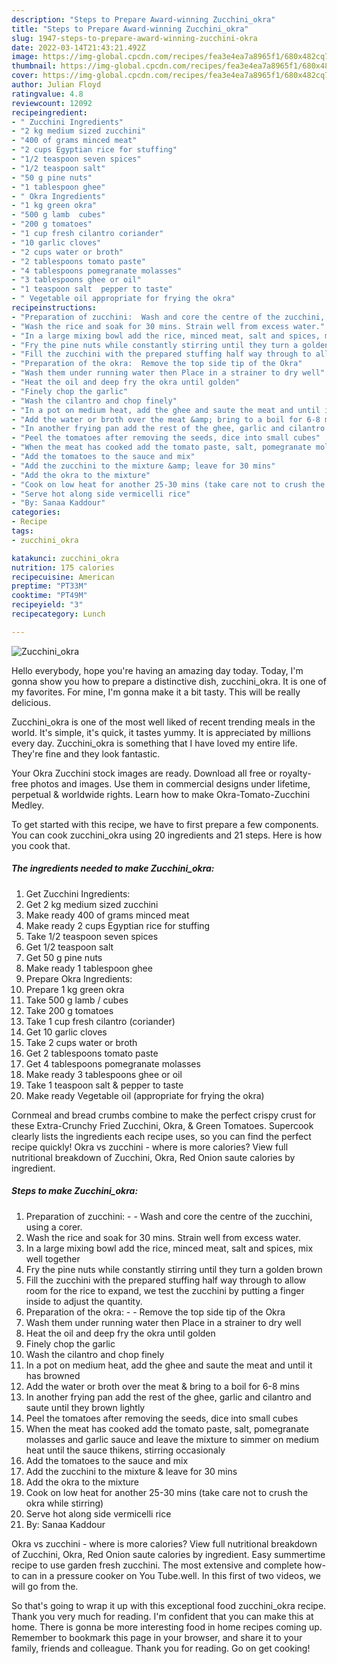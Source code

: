 ```yaml
---
description: "Steps to Prepare Award-winning Zucchini_okra"
title: "Steps to Prepare Award-winning Zucchini_okra"
slug: 1947-steps-to-prepare-award-winning-zucchini-okra
date: 2022-03-14T21:43:21.492Z
image: https://img-global.cpcdn.com/recipes/fea3e4ea7a8965f1/680x482cq70/zucchini_okra-recipe-main-photo.jpg
thumbnail: https://img-global.cpcdn.com/recipes/fea3e4ea7a8965f1/680x482cq70/zucchini_okra-recipe-main-photo.jpg
cover: https://img-global.cpcdn.com/recipes/fea3e4ea7a8965f1/680x482cq70/zucchini_okra-recipe-main-photo.jpg
author: Julian Floyd
ratingvalue: 4.8
reviewcount: 12092
recipeingredient:
- " Zucchini Ingredients"
- "2 kg medium sized zucchini"
- "400 of grams minced meat"
- "2 cups Egyptian rice for stuffing"
- "1/2 teaspoon seven spices"
- "1/2 teaspoon salt"
- "50 g pine nuts"
- "1 tablespoon ghee"
- " Okra Ingredients"
- "1 kg green okra"
- "500 g lamb  cubes"
- "200 g tomatoes"
- "1 cup fresh cilantro coriander"
- "10 garlic cloves"
- "2 cups water or broth"
- "2 tablespoons tomato paste"
- "4 tablespoons pomegranate molasses"
- "3 tablespoons ghee or oil"
- "1 teaspoon salt  pepper to taste"
- " Vegetable oil appropriate for frying the okra"
recipeinstructions:
- "Preparation of zucchini:  Wash and core the centre of the zucchini, using a corer."
- "Wash the rice and soak for 30 mins. Strain well from excess water."
- "In a large mixing bowl add the rice, minced meat, salt and spices, mix well together"
- "Fry the pine nuts while constantly stirring until they turn a golden brown"
- "Fill the zucchini with the prepared stuffing half way through to allow room for the rice to expand, we test the zucchini by putting a finger inside to adjust the quantity."
- "Preparation of the okra:  Remove the top side tip of the Okra"
- "Wash them under running water then Place in a strainer to dry well"
- "Heat the oil and deep fry the okra until golden"
- "Finely chop the garlic"
- "Wash the cilantro and chop finely"
- "In a pot on medium heat, add the ghee and saute the meat and until it has browned"
- "Add the water or broth over the meat &amp; bring to a boil for 6-8 mins"
- "In another frying pan add the rest of the ghee, garlic and cilantro and saute until they brown lightly"
- "Peel the tomatoes after removing the seeds, dice into small cubes"
- "When the meat has cooked add the tomato paste, salt, pomegranate molasses and garlic sauce and leave the mixture to simmer on medium heat until the sauce thikens, stirring occasionaly"
- "Add the tomatoes to the sauce and mix"
- "Add the zucchini to the mixture &amp; leave for 30 mins"
- "Add the okra to the mixture"
- "Cook on low heat for another 25-30 mins (take care not to crush the okra while stirring)"
- "Serve hot along side vermicelli rice"
- "By: Sanaa Kaddour"
categories:
- Recipe
tags:
- zucchini_okra

katakunci: zucchini_okra 
nutrition: 175 calories
recipecuisine: American
preptime: "PT33M"
cooktime: "PT49M"
recipeyield: "3"
recipecategory: Lunch

---
```



![Zucchini_okra](https://img-global.cpcdn.com/recipes/fea3e4ea7a8965f1/680x482cq70/zucchini_okra-recipe-main-photo.jpg)

Hello everybody, hope you're having an amazing day today. Today, I'm gonna show you how to prepare a distinctive dish, zucchini_okra. It is one of my favorites. For mine, I'm gonna make it a bit tasty. This will be really delicious.

Zucchini_okra is one of the most well liked of recent trending meals in the world. It's simple, it's quick, it tastes yummy. It is appreciated by millions every day. Zucchini_okra is something that I have loved my entire life. They're fine and they look fantastic.

Your Okra Zucchini stock images are ready. Download all free or royalty-free photos and images. Use them in commercial designs under lifetime, perpetual &amp; worldwide rights. Learn how to make Okra-Tomato-Zucchini Medley.


To get started with this recipe, we have to first prepare a few components. You can cook zucchini_okra using 20 ingredients and 21 steps. Here is how you cook that.

<!--inarticleads1-->

##### The ingredients needed to make Zucchini_okra:

1. Get  Zucchini Ingredients:
1. Get 2 kg medium sized zucchini
1. Make ready 400 of grams minced meat
1. Make ready 2 cups Egyptian rice for stuffing
1. Take 1/2 teaspoon seven spices
1. Get 1/2 teaspoon salt
1. Get 50 g pine nuts
1. Make ready 1 tablespoon ghee
1. Prepare  Okra Ingredients:
1. Prepare 1 kg green okra
1. Take 500 g lamb / cubes
1. Take 200 g tomatoes
1. Take 1 cup fresh cilantro (coriander)
1. Get 10 garlic cloves
1. Take 2 cups water or broth
1. Get 2 tablespoons tomato paste
1. Get 4 tablespoons pomegranate molasses
1. Make ready 3 tablespoons ghee or oil
1. Take 1 teaspoon salt &amp; pepper to taste
1. Make ready  Vegetable oil (appropriate for frying the okra)


Cornmeal and bread crumbs combine to make the perfect crispy crust for these Extra-Crunchy Fried Zucchini, Okra, &amp; Green Tomatoes. Supercook clearly lists the ingredients each recipe uses, so you can find the perfect recipe quickly! Okra vs zucchini - where is more calories? View full nutritional breakdown of Zucchini, Okra, Red Onion saute calories by ingredient. 

<!--inarticleads2-->

##### Steps to make Zucchini_okra:

1. Preparation of zucchini: -  - Wash and core the centre of the zucchini, using a corer.
1. Wash the rice and soak for 30 mins. Strain well from excess water.
1. In a large mixing bowl add the rice, minced meat, salt and spices, mix well together
1. Fry the pine nuts while constantly stirring until they turn a golden brown
1. Fill the zucchini with the prepared stuffing half way through to allow room for the rice to expand, we test the zucchini by putting a finger inside to adjust the quantity.
1. Preparation of the okra: -  - Remove the top side tip of the Okra
1. Wash them under running water then Place in a strainer to dry well
1. Heat the oil and deep fry the okra until golden
1. Finely chop the garlic
1. Wash the cilantro and chop finely
1. In a pot on medium heat, add the ghee and saute the meat and until it has browned
1. Add the water or broth over the meat &amp; bring to a boil for 6-8 mins
1. In another frying pan add the rest of the ghee, garlic and cilantro and saute until they brown lightly
1. Peel the tomatoes after removing the seeds, dice into small cubes
1. When the meat has cooked add the tomato paste, salt, pomegranate molasses and garlic sauce and leave the mixture to simmer on medium heat until the sauce thikens, stirring occasionaly
1. Add the tomatoes to the sauce and mix
1. Add the zucchini to the mixture &amp; leave for 30 mins
1. Add the okra to the mixture
1. Cook on low heat for another 25-30 mins (take care not to crush the okra while stirring)
1. Serve hot along side vermicelli rice
1. By: Sanaa Kaddour


Okra vs zucchini - where is more calories? View full nutritional breakdown of Zucchini, Okra, Red Onion saute calories by ingredient. Easy summertime recipe to use garden fresh zucchini. The most extensive and complete how-to can in a pressure cooker on You Tube.well. In this first of two videos, we will go from the. 

So that's going to wrap it up with this exceptional food zucchini_okra recipe. Thank you very much for reading. I'm confident that you can make this at home. There is gonna be more interesting food in home recipes coming up. Remember to bookmark this page in your browser, and share it to your family, friends and colleague. Thank you for reading. Go on get cooking!
